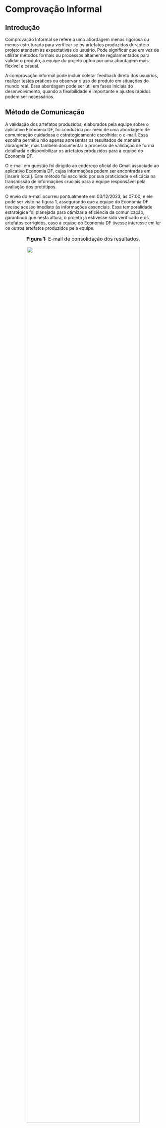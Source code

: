 # Comprovação Informal

## Introdução

Comprovação Informal se refere a uma abordagem menos rigorosa ou menos estruturada para verificar se os artefatos produzidos durante o projeto atendem às expectativas do usuário. Pode significar que em vez de utilizar métodos formais ou processos altamente regulamentados para validar o produto, a equipe do projeto optou por uma abordagem mais flexível e casual.

A comprovação informal pode incluir coletar feedback direto dos usuários, realizar testes práticos ou observar o uso do produto em situações do mundo real. Essa abordagem pode ser útil em fases iniciais do desenvolvimento, quando a flexibilidade é importante e ajustes rápidos podem ser necessários.

## Método de Comunicação

A validação dos artefatos produzidos, elaborados pela equipe sobre o aplicativo Economia DF, foi conduzida por meio de uma abordagem de comunicação cuidadosa e estrategicamente escolhida: o e-mail. Essa escolha permitiu não apenas apresentar os resultados de maneira abrangente, mas também documentar o processo de validação de forma detalhada e disponibilizar os artefatos produzidos para a equipe do Economia DF.

O e-mail em questão foi dirigido ao endereço oficial do Gmail associado ao aplicativo Economia DF, cujas informações podem ser encontradas em [inserir local]. Este método foi escolhido por sua praticidade e eficácia na transmissão de informações cruciais para a equipe responsável pela avaliação dos protótipos.

O envio do e-mail ocorreu pontualmente em 03/12/2023, às 07:00, e ele pode ser visto na figura 1, assegurando que a equipe do Economia DF tivesse acesso imediato às informações essenciais. Essa temporalidade estratégica foi planejada para otimizar a eficiência da comunicação, garantindo que nesta altura, o projeto já estivesse sido verificado e os artefatos corrigidos, caso a equipe do Economia DF tivesse interesse em ler os outros artefatos produzidos pela equipe.

<div align="center">
<font size="3"><p style="text-align: center"><b>Figura 1:</b> E-mail de consolidação dos resultados.</p></font>

<img src="https://raw.githubusercontent.com/Requisitos-de-Software/2023.2-Economia-DF/7b33f3fbc5f1ec328889680b19c4803e5e92f151/docs/imagens/comprovacao-informal.png?raw=true" style="width: 85%;">

<font size="3"><p style="text-align: center"><b>Fonte:</b> <a href="https://github.com/izabellaalves">Izabella Alves</a>, 2023</p></font>
</div>


## Resultados 

Até o presente momento, não obtivemos retorno por parte da equipe responsável pelo aplicativo Economia DF em relação ao nosso contato. O e-mail enviado anteriormente foi o único meio de comunicação encontrado para estabelecermos essa conexão. Estamos ansiosos para receber uma resposta e, enquanto aguardamos, permanecemos à disposição para qualquer esclarecimento adicional que possa ser necessário. Agradecemos pela atenção e aguardamos com expectativa uma oportunidade para compartilhar as descobertas de nosso estudo com a equipe do Economia DF.

## Histórico de Versões

| Versão | Data       | Descrição            |                       Autor                        |                     Revisor                      |
| :----: | ---------- | -------------------- | :------------------------------------------------: | :----------------------------------------------: |
| `1.0`  | 03/12/2023 |  Criação do documento |  [Izabella Alves](https://github.com/izabellaalves)    |  [Gabriel Zaranza](https://github.com/GZaranza)|
